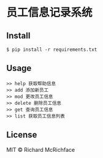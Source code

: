 # 员工信息记录系统

 
## Install
 
```
$ pip install -r requirements.txt
```
 
## Usage
 
```
>> help 获取帮助信息
>> add 添加新员工
>> mod 更改员工信息
>> delete 删除员工信息
>> get 查询员工信息
>> list 获取员工信息列表
```
 
## License
MIT © Richard McRichface
